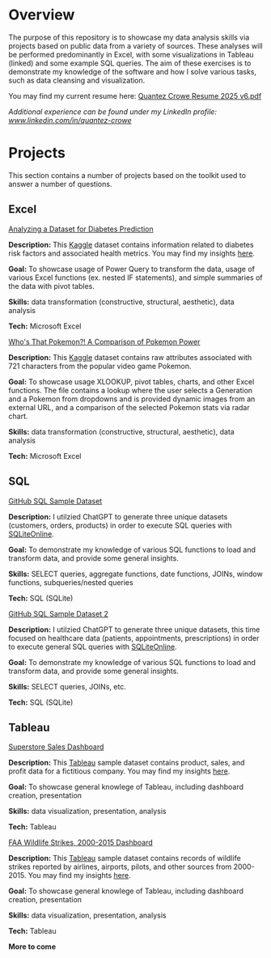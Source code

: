 # Overview
The purpose of this repository is to showcase my data analysis skills via projects based on public data from a variety of sources. These analyses will be performed predominantly in Excel, with some visualizations in Tableau (linked) and some example SQL queries. The aim of these exercises is to demonstrate my knowledge of the software and how I solve various tasks, such as data cleansing and visualization.

You may find my current resume here: [Quantez Crowe Resume 2025 v6.pdf](https://github.com/quantez-crowe/Resume/blob/a2b9037b6c7c133428dffc093d2347cfb832d3d2/Quantez%20Crowe%20Resume%202025%20v6.pdf) 

_Additional experience can be found under my LinkedIn profile: www.linkedin.com/in/quantez-crowe_



# Projects
This section contains a number of projects based on the toolkit used to answer a number of questions.

## Excel

[Analyzing a Dataset for Diabetes Prediction](https://github.com/quantez-crowe/Excel_Documents/blob/bf440b6a3868db30e5f92f203c9eaf8914449443/diabetes_dataset_analysis.xlsx)

**Description:**  This [Kaggle](https://www.kaggle.com/datasets/marshalpatel3558/diabetes-prediction-dataset) dataset contains information related to diabetes risk factors and associated health metrics. You may find my insights [here](https://github.com/quantez-crowe/Insights/blob/08359ec53166a43634b4777d15720839608829f3/README%20(Diabetes%20XLS).md).

**Goal:** To showcase usage of Power Query to transform the data, usage of various Excel functions (ex. nested IF statements), and simple summaries of the data with pivot tables.

**Skills:** data transformation (constructive, structural, aesthetic), data analysis

**Tech:** Microsoft Excel


[Who's That Pokemon?! A Comparison of Pokemon Power](https://github.com/quantez-crowe/Excel_Documents/blob/bf440b6a3868db30e5f92f203c9eaf8914449443/Pokemon_analysis_1.xlsx)

**Description:**  This [Kaggle](https://www.kaggle.com/datasets/abcsds/pokemon/data) dataset contains raw attributes associated with 721 characters from the popular video game Pokemon.

**Goal:** To showcase usage XLOOKUP, pivot tables, charts, and other Excel functions. The file contains a lookup where the user selects a Generation and a Pokemon from dropdowns and is provided dynamic images from an external URL, and a comparison of the selected Pokemon stats via radar chart.

**Skills:** data transformation (constructive, structural, aesthetic), data analysis

**Tech:** Microsoft Excel

## SQL

[GitHub SQL Sample Dataset](https://github.com/quantez-crowe/SQL-Code/blob/0b036c9cafe02552ce719de3f29bdb7e50791f4c/GitHubSQLProject20250502.sql)

**Description:**  I utilzied ChatGPT to generate three unique datasets (customers, orders, products) in order to execute SQL queries with [SQLiteOnline](https://sqliteonline.com/).

**Goal:** To demonstrate my knowledge of various SQL functions to load and transform data, and provide some general insights.

**Skills:** SELECT queries, aggregate functions, date functions, JOINs, window functions, subqueries/nested queries

**Tech:** SQL (SQLite)


[GitHub SQL Sample Dataset 2](https://github.com/quantez-crowe/SQL-Code/blob/e1c8e11e27572b7edee01f9d713f7fa9c814a21b/GitHubSQLProject_healthcare_20250503.txt)

**Description:**  I utilzied ChatGPT to generate three unique datasets, this time focused on healthcare data (patients, appointments, prescriptions) in order to execute general SQL queries with [SQLiteOnline](https://sqliteonline.com/).

**Goal:** To demonstrate my knowledge of various SQL functions to load and transform data, and provide some general insights.

**Skills:** SELECT queries, JOINs, etc.

**Tech:** SQL (SQLite)

## Tableau

[Superstore Sales Dashboard](https://public.tableau.com/views/SuperStoreDataProject_17441375851880/Dashboard1?:language=en-US&:sid=&:redirect=auth&:display_count=n&:origin=viz_share_link)

**Description:**  This [Tableau](https://public.tableau.com/app/learn/sample-data) sample dataset contains product, sales, and profit data for a fictitious company. You may find my insights [here]([xx](https://github.com/quantez-crowe/Insights/blob/9200db1866b6be269fe351c650102c6e59bcfb91/README%20(SuperStore).md)).

**Goal:** To showcase general knowlege of Tableau, including dashboard creation, presentation

**Skills:** data visualization, presentation, analysis

**Tech:** Tableau



[FAA Wildlife Strikes, 2000-2015 Dashboard](https://public.tableau.com/views/FAAWildlifeStrikes2015_17460449973190/Dashboard1?:language=en-US&:sid=&:redirect=auth&:display_count=n&:origin=viz_share_link)

**Description:**  This [Tableau](https://public.tableau.com/app/learn/sample-data) sample dataset contains records of wildlife strikes reported by airlines, airports, pilots, and other sources from 2000-2015. You may find my insights [here](https://github.com/quantez-crowe/Insights/blob/7c7657f38365a6ad1d37459956f5a1a80bcf3d99/README%20(FAA%20Dashboard).md).

**Goal:** To showcase general knowlege of Tableau, including dashboard creation, presentation

**Skills:** data visualization, presentation, analysis

**Tech:** Tableau

**More to come**
